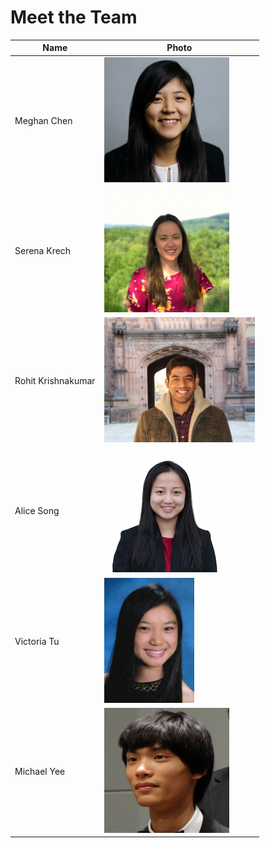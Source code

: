 # Meet the Team

Name | Photo
-----|------
Meghan Chen | <img src="https://raw.githubusercontent.com/sk2282/ECE3400_Team8/master/pictures/Members/meghan.png?raw=true" height="200" />
Serena Krech | <img src="https://raw.githubusercontent.com/sk2282/ECE3400_Team8/master/pictures/Members/serena.jpg?raw=true" height="200" />
Rohit Krishnakumar | <img src="https://raw.githubusercontent.com/sk2282/ECE3400_Team8/master/pictures/Members/rohit.png?raw=true" height="200" />
Alice Song | <img src="https://raw.githubusercontent.com/sk2282/ECE3400_Team8/master/pictures/Members/AliceSong.png?raw=true" height="200" />
Victoria Tu | <img src="https://raw.githubusercontent.com/sk2282/ECE3400_Team8/master/pictures/Members/VictoriaTu.jpg?raw=true" height="200" />
Michael Yee | <img src="https://raw.githubusercontent.com/sk2282/ECE3400_Team8/master/pictures/Members/Michael.jpg?raw=true" height="200" />
